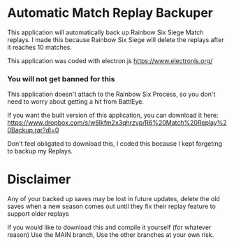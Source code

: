 # Automatic Match Replay Backuper

This application will automatically back up Rainbow Six Siege Match replays.
I made this because Rainbow Six Siege will delete the replays after it reaches 10 matches.

This application was coded with electron.js
https://www.electronjs.org/

### You will not get banned for this
This application doesn't attach to the Rainbow Six Process, so you don't need to worry about getting a hit from BattlEye.
 
 If you want the built version of this application, you can download it here:
 https://www.dropbox.com/s/w6lkfm2x3qhrzvp/R6%20Match%20Replay%20Backup.rar?dl=0
 
 
 Don't feel obligated to download this, I coded this because I kept forgeting to backup my Replays.
 
 # Disclaimer
 Any of your backed up saves may be lost in future updates, delete the old saves when a new season comes out until they fix their replay feature to support older replays

If you would like to download this and compile it yourself (for whatever reason) Use the MAIN branch, Use the other branches at your own risk.
